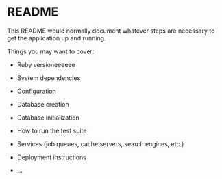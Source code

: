 # README

This README would normally document whatever steps are necessary to get the
application up and running.

Things you may want to cover:

* Ruby versioneeeeee

* System dependencies

* Configuration

* Database creation

* Database initialization

* How to run the test suite

* Services (job queues, cache servers, search engines, etc.)

* Deployment instructions

* ...
